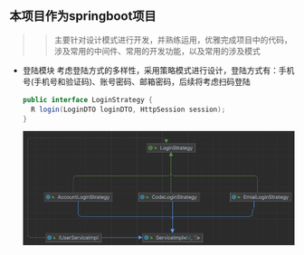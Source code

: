 ## 本项目作为springboot项目
>>主要针对设计模式进行开发，并熟练运用，优雅完成项目中的代码，涉及常用的中间件、常用的开发功能，以及常用的涉及模式

- 登陆模块
    考虑登陆方式的多样性，采用策略模式进行设计，登陆方式有：手机号(手机号和验证码)、账号密码、邮箱密码，后续将考虑扫码登陆
  ~~~java
  public interface LoginStrategy {
    R login(LoginDTO loginDTO, HttpSession session);
  }
  ~~~
  ![img.png](src/img.png)
